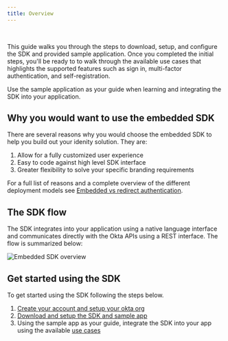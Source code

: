 ```yaml
---
title: Overview
---
```


<ApiLifecycle access="ie" /><br>

<div class="oie-embedded-sdk">

This guide walks you through the steps to download, setup, and configure
the SDK and provided sample application. Once you completed the initial steps,
you'll be ready to to walk through the available use cases that highlights
the supported features such as sign in, multi-factor authentication, and
self-registration.

Use the sample application as your guide when learning and integrating the SDK
into your application.

## Why you would want to use the embedded SDK

There are several reasons why you would choose the embedded SDK to help you build out
your idenity solution. They are:

1. Allow for a fully customized user experience
1. Easy to code against high level SDK interface
1. Greater flexibility to solve your specific branding requirements

For a full list of reasons and a complete overview of the different deployment
models see
[Embedded vs redirect authentication](/docs/concepts/hosted-vs-embedded/#okta-hosted-vs-customer-hosted).

## The SDK flow

The SDK integrates into your application using a native language
interface and communicates directly with the Okta APIs using a
REST interface. The flow is summarized below:

<div class="common-image-format">

![Embedded SDK overview](/img/oie-embedded-sdk/embedded-sdk-overview.png
 "Overview the of the embedded SDK")

</div>

## Get started using the SDK

To get started using the SDK following the steps below.

1. [Create your account and setup your okta org](/docs/guides/oie-embedded-sdk-setup/aspnet/oie-embedded-sdk-org-setup/)
2. [Download and setup the SDK and sample app](/docs/guides/oie-embedded-sdk-setup/aspnet/oie-embedded-sdk-sample-app-setup/)
3. Using the sample app as your guide, integrate the SDK into your app using the available
   [use cases](/docs/guides/oie-embedded-sdk-use-cases/aspnet/oie-embedded-sdk-use-case-overview/)

</div>
